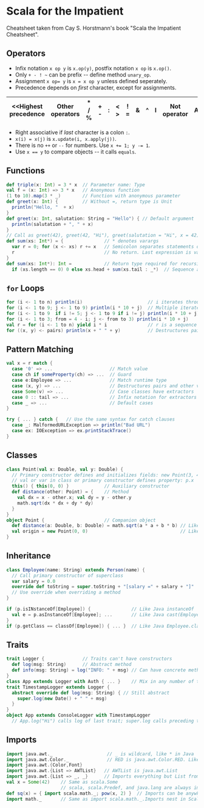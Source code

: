 # Scala for the Impatient

Cheatsheet taken from Cay S. Horstmann's book "Scala the Impatient Cheatsheet".

## Operators
- Infix notation `x op y` is `x.op(y)`, postfix notation `x op` is `x.op()`.
- Only `+ - ! ~` can be prefix -- define method `unary_op`.
- Assignment `x op= y` is `x = x op y` unless defined seperately.
- Precedence depends on *first* character, except for assignments.

| <<Highest  precedence | Other operators | * / % | + - | : | < > | ! = | & | ^ | l | Not operator | Assignements | <<Lowest precedence |
|-----------------------|-----------------|-------|-----|---|-----|-----|---|---|---|--------------|--------------|---------------------|


- Right associative if *last* character is a colon `:`.
- `x(i) = x(j)` is `x.update(i, x.apply(j))`.
- There is no `++` or `--` for numbers. Use `x += 1; y -= 1`.
- Use `x == y` to compare objects -- it calls `equals`.

## Functions
```scala
def triple(x: Int) = 3 * x  // Parameter name: Type
val f = (x: Int) => 3 * x   // Anonymous function
(1 to 10).map(3 * _)        // Function with anonymous parameter
def greet(x: Int) {         // Without =, return type is Unit
  println("Hello, "  + x)
}
def greet(x: Int, salutation: String = "Hello") { // Default argument
  println(salutation + ", " + x)
}
// Call as greet(42), greet(42, "Hi"), greet(salutation = "Hi", x = 42)
def sum(xs: Int*) = {               // * denotes varargs
  var r = 0; for (x <- xs) r += x   // Semicolon separates statements on same line
  r                                 // No return. Last expression is value of block
}
def sum(xs: Int*): Int =            // Return type required for recursive functions
  if (xs.length == 0) 0 else xs.head + sum(xs.tail : _*)  // Sequence as varargs
```

## `for` Loops
```scala
for (i <- 1 to n) println(i)                        // i iterates through all values in 1 to n
for (i <- 1 to 9; j <- 1 to 9) println(i * 10 + j)  // Multiple iterates
for (i <- 1 to 9  if i != 5; j <- 1 to 9 if i != j) println(i * 10 + j)   // Guards
for (i <- 1 to 3; from = 4 - i; j <- from to 3) println(i * 10 + j)       // Variable
val r = for (i <- 1 to n) yield i * i               // r is a sequence 1, 4, 9, ...
for ((x, y) <- pairs) println(x + " " + y)          // Destructures pairs and other values with extractors
```

## Pattern Matching
```scala
val x = r match {
  case '0' => ...                     // Match value
  case ch if someProperty(ch) => ...  // Guard
  case e:Employee => ...              // Match runtime type
  case (x, y) => ...                  // Destructures pairs and other values with extractors
  case Some(v) => ...                 // Case classes have extractors
  case 0 :: tail => ...               // Infix notation for extractors yielding a pair
  case _ => ...                       // Default cases
}

try { ... } catch {   // Use the same syntax for catch clauses
  case _: MalformedURLException => println("Bad URL")
  case ex: IOException => ex.printStackTrace()
}
```

## Classes
```scala
class Point(val x: Double, val y: Double) {
  // Primary constructor defines and initializes fields: new Point(3, 4)
  // val or var in class or primary constructor defines property: p.x
  this() { this(0, 0) }             // Auxiliary constructor
  def distance(other: Point) = {    // Method
    val dx = x - other.x; val dy = y - other.y
    math.sqrt(dx * dx + dy * dy)
  }
}
object Point {                      // Companion object
  def distance(a: Double, b: Double) = math.sqrt(a * a + b * b) // Like Java static method
  val origin = new Point(0, 0)                                  // Like Java static field
}
```
## Inheritance
```scala
class Employee(name: String) extends Person(name) {
  // Call primary constructor of superclass
  var salary = 0.0
  override def toString = super.toString + "[salary =" + salary + "]"
  // Use override when overriding a method
}

if (p.isINstanceOf[Employee]) {               // Like Java instanceOf
  val e = p.asInstanceOf[Employee]; ...       // Like Java cast(Employee)
}
if (p.getClass == classOf[Employee]) { ... }  // Like Java Employee.class
```

## Traits
```scala
trait Logger {              // Traits can't have constructors
  def log(msg: String)      // Abstract method
  def info(msg: String) = log("INFO: " + msg) // Can have concrete methods
}
class App extends Logger with Auth { ... }    // Mix in any number of traits
trait TimestampLogger extends Logger {
  abstract override def log(msg: String) { // Still abstract
    super.log(new Date() + " " + msg)
  }
}
object App extends ConsoleLogger with TimestampLogger
  // App.log("Hi") calls log of last trait; super.log calls preceding trait
```

## Imports
```scala
import java.awt._                    // _ is wildcard, like * in Java
import java.awt.Color._              // RED is java.awt.Color.RED. Like Java import static
import java.awt.{Color,Font}
import java.awt.{List => AWTList}   // AWTList is java.awt.List
import java.awt.{List => _, _}      // Imports everything but List from java.awt
val x = Some(42)    // Same as scala.Some
                    // scala, scala.Predef, and java.lang are always imported
def sq(x) = { import scala.math._; pow(x, 2) }  // Imports can be anywhere
import math._       // Same as import scala.math._.Imports nest in Scala
```
